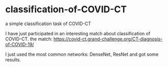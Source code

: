 # classification-of-COVID-CT
a simple classification task of COVID-CT

I have just participated in an interesting match about classification of COVID-CT.
the match: https://covid-ct.grand-challenge.org/CT-diagnosis-of-COVID-19/

I just used the most common networks: DenseNet, ResNet and got some results.


